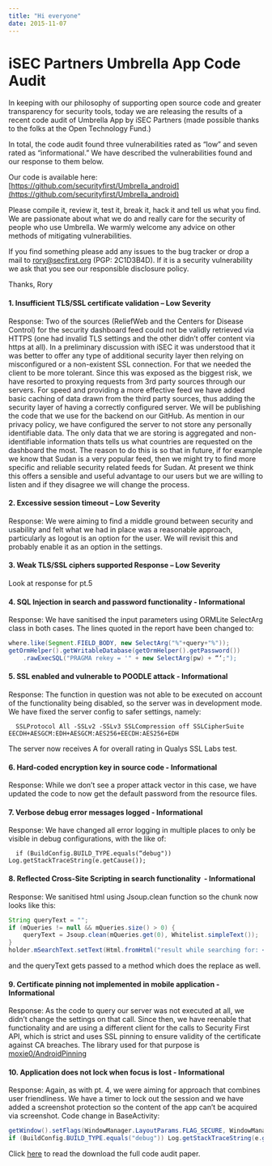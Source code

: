 ```yaml
---
title: "Hi everyone"
date: 2015-11-07
---
```

# iSEC Partners Umbrella App Code Audit  

In keeping with our philosophy of supporting open source code and greater transparency for security tools, today we are releasing the results of a recent code audit of Umbrella App by iSEC Partners (made possible thanks to the folks at the Open Technology Fund.)

In total, the code audit found three vulnerabilities rated as “low” and seven rated as “informational.” We have described the vulnerabilities found and our response to them below.

Our code is available here: [https://github.com/securityfirst/Umbrella_android](https://github.com/securityfirst/Umbrella_android)

Please compile it, review it, test it, break it, hack it and tell us what you find. We are passionate about what we do and really care for the security of people who use Umbrella. We warmly welcome any advice on other methods of mitigating vulnerabilities.

If you find something please add any issues to the bug tracker or drop a mail to [rory@secfirst.org](rory@secfirst.org) (PGP: 2C1D3B4D). If it is a security vulnerability we ask that you see our responsible disclosure policy.

Thanks,
Rory

#### 1. Insufficient TLS/SSL certificate validation – Low Severity

Response: Two of the sources (ReliefWeb and the Centers for Disease Control) for the security dashboard feed could not be validly retrieved via HTTPS (one had invalid TLS settings and the other didn’t offer content via https at all). In a preliminary discussion with iSEC it was understood that it was better to offer any type of additional security layer then relying on misconfigured or a non-existent SSL connection. For that we needed the client to be more tolerant. Since this was exposed as the biggest risk, we have resorted to proxying requests from 3rd party sources through our servers. For speed and providing a more effective feed we have added basic caching of data drawn from the third party sources, thus adding the security layer of having a correctly configured server. We will be publishing the code that we use for the backend on our GitHub. As mention in our privacy policy, we have configured the server to not store any personally identifiable data. The only data that we are storing is aggregated and non-identifiable information thats tells us what countries are requested on the dashboard the most. The reason to do this is so that in future, if for example we know that Sudan is a very popular feed, then we might try to find more specific and reliable security related feeds for Sudan. At present we think this offers a sensible and useful advantage to our users but we are willing to listen and if they disagree we will change the process.

#### 2. Excessive session timeout – Low Severity

Response: We were aiming to find a middle ground between security and usability and felt what we had in place was a reasonable approach, particularly as logout is an option for the user. We will revisit this and probably enable it as an option in the settings.

#### 3. Weak TLS/SSL ciphers supported Response – Low Severity

Look at response for pt.5

#### 4. SQL Injection in search and password functionality - Informational

Response: We have sanitised the input parameters using ORMLite SelectArg class in both cases. The lines quoted in the report have been changed to:

```java
where.like(Segment.FIELD_BODY, new SelectArg("%"+query+"%"));
getOrmHelper().getWritableDatabase(getOrmHelper().getPassword())
    .rawExecSQL("PRAGMA rekey = '" + new SelectArg(pw) + “‘;"); 
```   
#### 5. SSL enabled and vulnerable to POODLE attack - Informational

Response: The function in question was not able to be executed on account of the functionality being disabled, so the server was in development mode. We have fixed the server config to safer settings, namely:

      SSLProtocol All -SSLv2 -SSLv3 SSLCompression off SSLCipherSuite EECDH+AESGCM:EDH+AESGCM:AES256+EECDH:AES256+EDH 
      
The server now receives A for overall rating in Qualys SSL Labs test.

#### 6. Hard-coded encryption key in source code - Informational

Response: While we don’t see a proper attack vector in this case, we have updated the code to now get the default password from the resource files.

#### 7. Verbose debug error messages logged - Informational

Response: We have changed all error logging in multiple places to only be visible in debug configurations, with the like of:

      if (BuildConfig.BUILD_TYPE.equals(“debug")) Log.getStackTraceString(e.getCause());
      
#### 8. Reflected Cross-Site Scripting in search functionality  - Informational

Response: We sanitised html using Jsoup.clean function so the chunk now looks like this:

```java
String queryText = "";
if (mQueries != null && mQueries.size() > 0) { 
    queryText = Jsoup.clean(mQueries.get(0), Whitelist.simpleText()); 
} 
holder.mSearchText.setText(Html.fromHtml("result while searching for: <b>" + queryText + “</ b>")); 
```   
and the queryText gets passed to a method which does the replace as well.
#### 9. Certificate pinning not implemented in mobile application - Informational

Response: As the code to query our server was not executed at all, we didn’t change the settings on that call. Since then, we have reenable that functionality and are using a different client for the calls to Security First API, which is strict and uses SSL pinning to ensure validity of the certificate against CA breaches. The library used for that purpose is [moxie0/AndroidPinning](https://github.com/moxie0/AndroidPinning)

#### 10. Application does not lock when focus is lost - Informational

Response: Again, as with pt. 4, we were aiming for approach that combines user friendliness. We have a timer to lock out the session and we have added a screenshot protection so the content of the app can’t be acquired via screenshot. Code change in BaseActivity: 

```java
getWindow().setFlags(WindowManager.LayoutParams.FLAG_SECURE, WindowManager.LayoutParams.FLAG_SECURE);
if (BuildConfig.BUILD_TYPE.equals("debug")) Log.getStackTraceString(e.getCause()); 
```        

Click [here](https://secfirst.org/150922_iSEC_Security%20First_Umbrella_Final_2015-06-26_v1.1.pdf) to read the download the full code audit paper.
